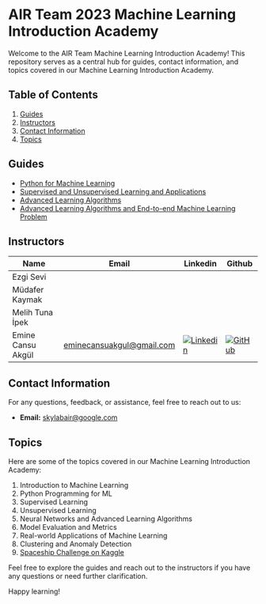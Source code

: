 # AIR Team 2023 Machine Learning Introduction Academy

Welcome to the AIR Team Machine Learning Introduction Academy! This repository serves as a central hub for guides, contact information, and topics covered in our Machine Learning Introduction Academy.

## Table of Contents

1. [Guides](#guides)
2. [Instructors](#instructors)
3. [Contact Information](#contact-information)
4. [Topics](#topics)

## Guides

- [Python for Machine Learning]()
- [Supervised and Unsupervised Learning and Applications](https://github.com/skylab-kulubu/AIR_Academy/tree/main/Week%202)
- [Advanced Learning Algorithms]()
- [Advanced Learning Algorithms and End-to-end Machine Learning Problem](https://github.com/skylab-kulubu/AIR_Academy/tree/main/Week%204)

## Instructors

| Name               | Email                     | Linkedin                 | Github                  |
| ------------------ | ------------------------- | -------------------------|-------------------------|
| Ezgi Sevi           |  | | |
| Müdafer Kaymak        |  | | |
| Melih Tuna İpek    | | | |
| Emine Cansu Akgül | eminecansuakgul@gmail.com| [![Linkedin](https://upload.wikimedia.org/wikipedia/commons/thumb/c/ca/LinkedIn_logo_initials.png/640px-LinkedIn_logo_initials.png)](https://www.linkedin.com/in/emine-cansu-akgul/) | [![GitHub](https://badges.aleen42.com/src/github.svg)](https://github.com/xcansuxakgul)|

## Contact Information

For any questions, feedback, or assistance, feel free to reach out to us:

- **Email:** skylabair@google.com

## Topics

Here are some of the topics covered in our Machine Learning Introduction Academy:

1. Introduction to Machine Learning
2. Python Programming for ML
3. Supervised Learning
4. Unsupervised Learning
5. Neural Networks and Advanced Learning Algorithms
6. Model Evaluation and Metrics
7. Real-world Applications of Machine Learning
8. Clustering and Anomaly Detection
9. [Spaceship Challenge on Kaggle](https://www.kaggle.com/competitions/spaceship-titanic)

Feel free to explore the guides and reach out to the instructors if you have any questions or need further clarification.

Happy learning!
